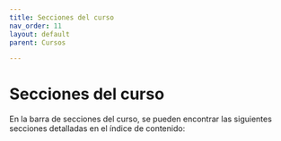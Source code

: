 ```yaml
---
title: Secciones del curso
nav_order: 11
layout: default
parent: Cursos

---
```


# Secciones del curso

En la barra de secciones del curso, se pueden encontrar las siguientes secciones detalladas en el índice de contenido: